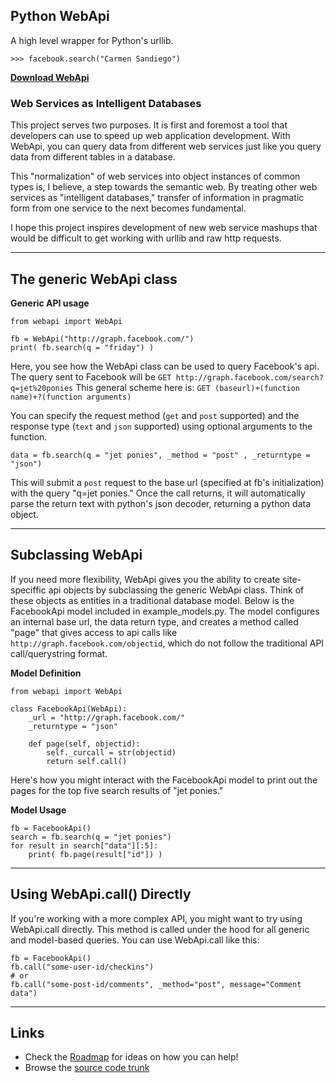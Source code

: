 ## Python WebApi ##

A high level wrapper for Python's urllib.
```
>>> facebook.search("Carmen Sandiego")
```

**[Download WebApi](https://code.google.com/p/python-webapi/source/checkout)**


### Web Services as Intelligent Databases ###

This project serves two purposes. It is first and foremost a tool that developers can use to speed up web application development. With WebApi, you can query data from different web services just like you query data from different tables in a database.

This "normalization" of web services into object instances of common types is, I believe, a step towards the semantic web. By treating other web services as "intelligent databases," transfer of information in pragmatic form from one service to the next becomes fundamental.

I hope this project inspires development of new web service mashups that would be difficult to get working with urllib and raw http requests.


---


## The generic WebApi class ##
**Generic API usage**
```
from webapi import WebApi

fb = WebApi("http://graph.facebook.com/")
print( fb.search(q = "friday") )
```

Here, you see how the WebApi class can be used to query Facebook's api. The query sent to Facebook will be `GET http://graph.facebook.com/search?q=jet%20ponies` This general scheme here is: `GET (baseurl)+(function name)+?(function arguments)`

You can specify the request method (`get` and `post` supported) and the response type (`text` and `json` supported) using optional arguments to the function.

```
data = fb.search(q = "jet ponies", _method = "post" , _returntype = "json")
```

This will submit a `post` request to the base url (specified at fb's initialization) with the query "q=jet ponies." Once the call returns, it will automatically parse the return text with python's json decoder, returning a python data object.


---


## Subclassing WebApi ##
If you need more flexibility, WebApi gives you the ability to create site-speciffic api objects by subclassing the generic WebApi class. Think of these objects as entities in a traditional database model. Below is the FacebookApi model included in example\_models.py. The model configures an internal base url, the data return type, and creates a method called "page" that gives access to api calls like `http://graph.facebook.com/objectid`, which do not follow the traditional API call/querystring format.

**Model Definition**
```
from webapi import WebApi

class FacebookApi(WebApi):
	_url = "http://graph.facebook.com/"
	_returntype = "json"
	
	def page(self, objectid):
		self._curcall = str(objectid)
		return self.call()
```

Here's how you might interact with the FacebookApi model to print out the pages for the top five search results of "jet ponies."

**Model Usage**
```
fb = FacebookApi()
search = fb.search(q = "jet ponies")
for result in search["data"][:5]:
	print( fb.page(result["id"]) )
```


---


## Using WebApi.call() Directly ##

If you're working with a more complex API, you might want to try using WebApi.call directly. This method is called under the hood for all generic and model-based queries. You can use WebApi.call like this:

```
fb = FacebookApi()
fb.call("some-user-id/checkins")
# or
fb.call("some-post-id/comments", _method="post", message="Comment data")
```


---


## Links ##

  * Check the [Roadmap](Roadmap.md) for ideas on how you can help!
  * Browse the [source code trunk](https://code.google.com/p/python-webapi/source/browse/#svn/trunk)